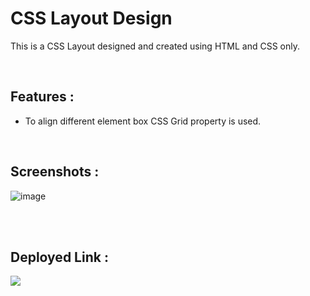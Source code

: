 # **CSS Layout Design**
This is a CSS Layout designed and created using HTML and CSS only.
 
</br>

## **Features :**
- To align different element box CSS Grid property is used.

</br>

## **Screenshots :**

 
![image](https://github.com/DeeptiDaisy/layout/assets/109961309/4a81af48-22fc-4b5f-a0de-e7e6aa8445f5)


<br>


<br>

## **Deployed Link :**
<a href="https://layout-css-website.netlify.app/" target="_blank"><img src="https://img.shields.io/badge/Netlify-00C7B7?style=for-the-badge&logo=netlify&logoColor=white"/></a>

<br>
 
